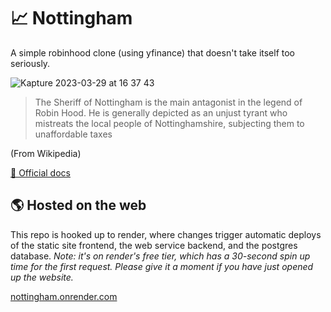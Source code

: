 # 📈 Nottingham

A simple robinhood clone (using yfinance) that doesn't take itself too seriously.

![Kapture 2023-03-29 at 16 37 43](https://user-images.githubusercontent.com/10789158/228691383-5038da03-9762-451c-b4d5-9a6bdfb707fd.gif)


> The Sheriff of Nottingham is the main antagonist in the legend of Robin Hood. He is generally depicted as an unjust tyrant who mistreats the local people of Nottinghamshire, subjecting them to unaffordable taxes

(From Wikipedia)

[📝 Official docs](https://aki-internal.notion.site/Nottingham-a-SellScaleHood-Clone-150ceafb24e4463fb784be22e9a27f57)

## 🌎 Hosted on the web

This repo is hooked up to render, where changes trigger automatic deploys of the static site frontend, the web service backend, and the postgres database. _Note: it's on render's free tier, which has a 30-second spin up time for the first request. Please give it a moment if you have just opened up the website._ 

[nottingham.onrender.com](https://nottingham.onrender.com/)
